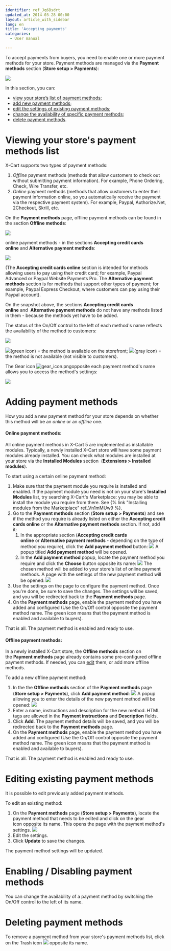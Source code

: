 ```yaml
---
identifier: ref_Jq6Bsdrt
updated_at: 2014-03-28 00:00
layout: article_with_sidebar
lang: en
title: 'Accepting payments'
categories:
  - User manual

---
```


To accept payments from buyers, you need to enable one or more payment methods for your store. Payment methods are managed via the **Payment methods** section (**Store setup > Payments**):

![]({{site.baseurl}}/attachments/6389794/7602367.png?effects=drop-shadow)

In this section, you can:

*   [view your store’s list of payment methods](#viewingyour-stores-payment-methods-list);
*   [add new payment methods](#adding-payment-methods);
*   [edit the settings of existing payment methods](#editing-existing-payment-methods);
*   [change the availability of specific payment methods](#enabling--disabling-payment-methods);
*   [delete payment methods](#deleting-payment-methods).

# Viewing your store's payment methods list

X-Cart supports two types of payment methods:

1.  _Offline_ payment methods (methods that allow customers to check out without submitting payment information). For example, Phone Ordering, Check, Wire Transfer, etc.
2.  _Online_ payment methods (methods that allow customers to enter their payment information online, so you automatically receive the payment via the respective payment system). For example, Paypal, Authorize.Net, 2Checkout, Skrill, etc.

On the **Payment methods** page, offline payment methods can be found in the section **Offline methods**:

![]({{site.baseurl}}/attachments/6389794/7602370.png?effects=drop-shadow)

online payment methods - in the sections **Accepting credit cards online** and **Alternative payment methods**:

![]({{site.baseurl}}/attachments/6389794/7602369.png?effects=drop-shadow)

(The **Accepting credit cards online** section is intended for methods allowing users to pay using their credit card; for example, Paypal Advanced or Paypal Website Payments Pro. The **Alternative payment methods** section is for methods that support other types of payment; for example, Paypal Express Checkout, where customers can pay using their Paypal account).

On the snapshot above, the sections **Accepting credit cards online** and  **Alternative payment methods** do not have any methods listed in them - because the methods yet have to be added. 

The status of the On/Off control to the left of each method's name reflects the availability of the method to customers:

![]({{site.baseurl}}/attachments/6389794/7602383.png?effects=drop-shadow)

![]({{site.baseurl}}/attachments/7503950/7602222.jpg)(green icon) = the method is available on the storefront;
![]({{site.baseurl}}/attachments/7503950/7602223.png)(gray icon) = the method is not available (not visible to customers).

The Gear icon ![]({{site.baseurl}}/plugins/servlet/confluence/placeholder/unknown-attachment "gear_icon.png")opposite each payment method's name allows you to access the method's settings:

![]({{site.baseurl}}/attachments/6389794/7602384.png?effects=drop-shadow)

# Adding payment methods

How you add a new payment method for your store depends on whether this method will be an _online_ or an _offline_ one.

#### **Online payment methods:**

All online payment methods in X-Cart 5 are implemented as installable modules. Typically, a newly installed X-Cart store will have some payment modules already installed. You can check what modules are installed at your store via the **Installed Modules** section  (**Extensions > Installed modules**). 

To start using a certain online payment method:

1.  Make sure that the payment module you require is installed and enabled. If the payment module you need is not on your store's **Installed Modules** list, try searching X-Cart's Marketplace: you may be able to install the module you require from there. See {% link "Installing modules from the Marketplace" ref_Vn1mMUw9 %}.
2.  Go to the **Payment methods** section (**Store setup > Payments**) and see if the method you require is already listed on either the **Accepting credit cards online** or the **Alternative payment methods** section. If not, add it: 
    1.  In the appropriate section (**Accepting credit cards online** or **Alternative payment methods** - depending on the type of method you require), click the **Add payment method** button:
        ![]({{site.baseurl}}/attachments/6389794/6586421.png?effects=drop-shadow)
        A popup titled **Add payment method** will be opened.
    2.  In the **Add payment method** popup, locate the payment method you require and click the **Choose** button opposite its name:
        ![]({{site.baseurl}}/attachments/6389794/6586428.png?effects=drop-shadow)
        The chosen method will be added to your store's list of online payment methods. A page with the settings of the new payment method will be opened:
        ![]({{site.baseurl}}/attachments/6389794/7602371.png?effects=drop-shadow)
3.  Use the settings on the page to configure the payment method. Once you're done, be sure to save the changes. The settings will be saved, and you will be redirected back to the **Payment methods** page.
4.  On the **Payment methods** page, enable the payment method you have added and configured (Use the On/Off control opposite the payment method name. The green icon means that the payment method is enabled and available to buyers).

That is all. The payment method is enabled and ready to use.

#### **Offline payment methods:**

In a newly installed X-Cart store, the **Offline methods** section on the **Payment methods** page already contains some pre-configured offline payment methods. If needed, you can [edit](#editing-existing-payment-methods) them, or add more offline methods.

To add a new offline payment method:

1.  In the the **Offline methods** section of the **Payment methods** page (**Store setup > Payments**), click **Add payment method**:
    ![]({{site.baseurl}}/attachments/6389794/7602386.png?effects=drop-shadow)
    A popup allowing you to enter the details of the new payment method will be opened:
    ![]({{site.baseurl}}/attachments/6389794/7602387.png?effects=drop-shadow)
2.  Enter a name, instructions and description for the new method. HTML tags are allowed in the **Payment instructions** and **Description** fields.
3.  Click **Add**. The payment method details will be saved, and you will be redirected back to the **Payment methods** page.
4.  On the **Payment methods** page, enable the payment method you have added and configured (Use the On/Off control opposite the payment method name. The green icon means that the payment method is enabled and available to buyers).

That is all. The payment method is enabled and ready to use.

# Editing existing payment methods

It is possible to edit previously added payment methods.

To edit an existing method:

1.  On the **Payment methods** page (**Store setup > Payments**), locate the payment method that needs to be edited and click on the gear icon opposite its name.
    This opens the page with the payment method's settings.
    ![]({{site.baseurl}}/attachments/6389794/7602388.png?effects=drop-shadow)
2.  Edit the settings. 
3.  Click **Update** to save the changes.

The payment method settings will be updated.

# Enabling / Disabling payment methods

You can change the availability of a payment method by switching the On/Off control to the left of its name.

# Deleting payment methods

To remove a payment method from your store's payment methods list, click on the Trash icon ![]({{site.baseurl}}/attachments/7503950/8718936.png) opposite its name.